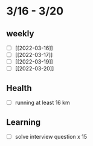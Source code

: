 # 3/16 - 3/20

## weekly

- [ ] [[2022-03-16]]
- [ ] [[2022-03-17]]
- [ ] [[2022-03-19]]
- [ ] [[2022-03-20]]

## Health

- [ ] running at least 16 km

## Learning

- [ ] solve interview question x 15
